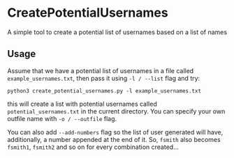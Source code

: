# CreatePotentialUsernames
A simple tool to create a potential list of usernames based on a list of names

## Usage
Assume that we have a potential list of usernames in a file called `example_usernames.txt`, then pass it using `-l / --list` flag and try:
```shell-session
python3 create_potential_usernames.py -l example_usernames.txt
```
this will create a list with potential usernames called `potential_usernames.txt` in the current directory. 
You can specify your own outfile name with `-o / --outfile` flag.

You can also add `--add-numbers` flag so the list of user generated will have, additionally, a number appended at the end of it. So, `fsmith` also becomes `fsmith1`, `fsmith2` and so on for every combination created...
